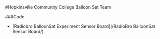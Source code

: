 #Hopkinsville Community College Balloon Sat Team

###Code

- [Radiobro BalloonSat Experiment Sensor Board](/RadioBro BalloonSat Sensor Board/)


